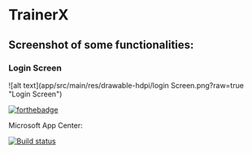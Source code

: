 # TrainerX

## Screenshot of some functionalities:

### Login Screen

![alt text](app/src/main/res/drawable-hdpi/login Screen.png?raw=true "Login Screen")



[![forthebadge](https://forthebadge.com/images/badges/built-for-android.svg)](https://forthebadge.com)

Microsoft App Center:

[![Build status](https://build.appcenter.ms/v0.1/apps/dd7e3a92-dee1-475d-a38b-b3daec5b3b04/branches/dev/badge)](https://appcenter.ms)
